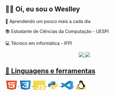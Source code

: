 ## :man_technologist: Oi, eu sou o Weslley

:seedling: Aprendendo um pouco mais a cada dia

:books: Estudante de Ciências da Computação - UESPI

:computer: Técnico em informática - IFPI

<div align="center">
  <a href="https://github.com/Weslley41">
  <img height="180em" src="https://github-readme-stats.vercel.app/api?username=weslley41&include_all_commits=true&count_private=true&show_icons=true&hide_border=true&theme=github_dark"/>
  <img height="180em" src="https://github-readme-stats.vercel.app/api/top-langs/?username=weslley41&hide_border=true&layout=compact&theme=github_dark"/>
</div>

## :hammer: Linguagens e ferramentas
<div style="display: inline_block">
  <img align="center" alt="HTML" height="30" width="40" src="https://raw.githubusercontent.com/devicons/devicon/master/icons/html5/html5-original.svg">
  <img align="center" alt="CSS" height="30" width="40" src="https://raw.githubusercontent.com/devicons/devicon/master/icons/css3/css3-original.svg">
  <img align="center" alt="JavaScript" height="30" width="40" src="https://raw.githubusercontent.com/devicons/devicon/master/icons/javascript/javascript-plain.svg">
  <img align="center" alt="Python" height="30" width="40" src="https://raw.githubusercontent.com/devicons/devicon/master/icons/python/python-original.svg">
  <img align="center" alt="Vscode" height="30" width="40" src="https://raw.githubusercontent.com/devicons/devicon/master/icons/vscode/vscode-original.svg">
  <img align="center" alt="Linux" height="30" width="40" src="https://raw.githubusercontent.com/devicons/devicon/master/icons/linux/linux-original.svg">
</div>
